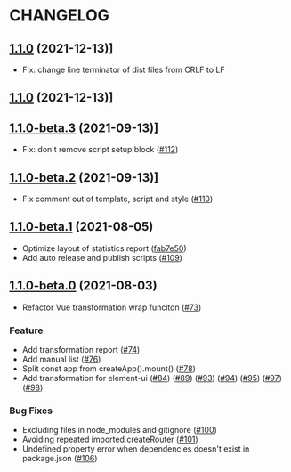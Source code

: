 # CHANGELOG

## [1.1.0](https://github.com/originjs/vue-codemod/compare/v1.1.0-beta.3...v1.1.0) (2021-12-13)]

* Fix: change line terminator of dist files from CRLF to LF

## [1.1.0](https://github.com/originjs/vue-codemod/compare/v1.1.0-beta.3...v1.1.0) (2021-12-13)]

## [1.1.0-beta.3](https://github.com/originjs/vue-codemod/compare/v1.1.0-beta.2...v1.1.0-beta.3) (2021-09-13)]

* Fix: don't remove script setup block ([#112](https://github.com/originjs/vue-codemod/pull/112))

## [1.1.0-beta.2](https://github.com/originjs/vue-codemod/compare/v1.1.0-beta.1...v1.1.0-beta.2) (2021-09-13)]

* Fix comment out of template, script and style ([#110](https://github.com/originjs/vue-codemod/pull/110))

## [1.1.0-beta.1](https://github.com/originjs/vue-codemod/compare/v1.1.0-beta.0...v1.1.0-beta.1) (2021-08-05)

* Optimize layout of statistics report ([fab7e50](https://github.com/originjs/vue-codemod/commit/fab7e506831886c5facae4e26fc9feb65a09900d))
* Add auto release and publish scripts ([#109](https://github.com/originjs/vue-codemod/pull/109))

## [1.1.0-beta.0](https://github.com/originjs/vue-codemod/compare/v1.0.2...v1.1.0-beta.0) (2021-08-03)

* Refactor Vue transformation wrap funciton ([#73](https://github.com/originjs/vue-codemod/pull/73))

### Feature

* Add transformation report ([#74](https://github.com/originjs/vue-codemod/pull/74))
* Add manual list ([#76](https://github.com/originjs/vue-codemod/pull/76))
* Split const app from createApp().mount() ([#78](https://github.com/originjs/vue-codemod/pull/78))
* Add transformation for element-ui ([#84](https://github.com/originjs/vue-codemod/pull/84)) ([#89](https://github.com/originjs/vue-codemod/pull/89)) ([#93](https://github.com/originjs/vue-codemod/pull/93)) ([#94](https://github.com/originjs/vue-codemod/pull/94)) ([#95](https://github.com/originjs/vue-codemod/pull/95)) ([#97](https://github.com/originjs/vue-codemod/pull/97)) ([#98](https://github.com/originjs/vue-codemod/pull/98)) 

### Bug Fixes

* Excluding files in node_modules and gitignore ([#100](https://github.com/originjs/vue-codemod/pull/100))
* Avoiding repeated imported createRouter ([#101](https://github.com/originjs/vue-codemod/pull/101))
* Undefined property error when dependencies doesn't exist in package.json ([#106](https://github.com/originjs/vue-codemod/pull/106))